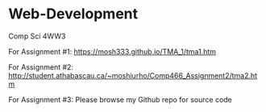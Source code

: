 # Web-Development

Comp Sci 4WW3

For Assignment #1: https://mosh333.github.io/TMA_1/tma1.htm

For Assignment #2: http://student.athabascau.ca/~moshiurho/Comp466_Assignment2/tma2.htm

For Assignment #3: Please browse my Github repo for source code
